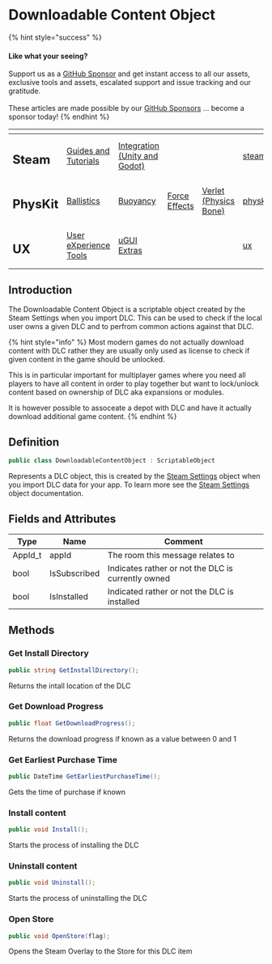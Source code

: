 # Downloadable Content Object

{% hint style="success" %}
#### Like what your seeing?

Support us as a [GitHub Sponsor](../../../../) and get instant access to all our assets, exclusive tools and assets, escalated support and issue tracking and our gratitude.\
\
These articles are made possible by our [GitHub Sponsors](../../../../) ... become a sponsor today!
{% endhint %}

<table data-view="cards"><thead><tr><th></th><th></th><th></th><th></th><th></th><th data-hidden data-card-target data-type="content-ref"></th><th data-hidden data-card-cover data-type="files"></th></tr></thead><tbody><tr><td><h2>Steam</h2></td><td><a href="../../../../company/concepts/steam/">Guides and Tutorials</a></td><td><a href="../../">Integration (Unity and Godot)</a></td><td></td><td></td><td><a href="../../../../company/concepts/steam/">steam</a></td><td><a href="../../../../.gitbook/assets/Steamworks Card.png">Steamworks Card.png</a></td></tr><tr><td><h2>PhysKit</h2></td><td><a href="../../../physkit/learning/sample-scenes/1-ballistic-basics.md">Ballistics</a></td><td><a href="../../../physkit/learning/sample-scenes/1-buoyancy-example.md">Buoyancy</a></td><td><a href="../../../physkit/learning/sample-scenes/1-force-effect-fields.md">Force Effects</a></td><td><a href="../../../physkit/learning/sample-scenes/2-verlet-spring-skinned-mesh.md">Verlet (Physics Bone)</a></td><td><a href="../../../physkit/">physkit</a></td><td><a href="../../../../.gitbook/assets/PhysKit Card.png">PhysKit Card.png</a></td></tr><tr><td><h2>UX</h2></td><td><a href="../../../ux/learning/core-concepts/">User eXperience Tools</a></td><td><a href="../../../ux/learning/ugui-extras/">uGUI Extras</a></td><td></td><td></td><td><a href="../../../ux/">ux</a></td><td><a href="../../../../.gitbook/assets/Splash Screen (1).png">Splash Screen (1).png</a></td></tr></tbody></table>

## Introduction

The Downloadable Content Object is a scriptable object created by the Steam Settings when you import DLC. This can be used to check if the local user owns a given DLC and to perfrom common actions against that DLC.

{% hint style="info" %}
Most modern games do not actually download content with DLC rather they are usually only used as license to check if given content in the game should be unlocked.



This is in particular important for multiplayer games where you need all players to have all content in order to play together but want to lock/unlock content based on ownership of DLC aka expansions or modules.



It is however possible to assoceate a depot with DLC and have it actually download additional game content.
{% endhint %}

## Definition

```csharp
public class DownloadableContentObject : ScriptableObject
```

Represents a DLC object, this is created by the [Steam Settings](steam-settings/) object when you import DLC data for your app. To learn more see the [Steam Settings](steam-settings/) object documentation.

## Fields and Attributes

| Type     | Name         | Comment                                            |
| -------- | ------------ | -------------------------------------------------- |
| AppId\_t | appId        | The room this message relates to                   |
| bool     | IsSubscribed | Indicates rather or not the DLC is currently owned |
| bool     | IsInstalled  | Indicated rather or not the DLC is installed       |

## Methods

### Get Install Directory

```csharp
public string GetInstallDirectory();
```

Returns the intall location of the DLC

### Get Download Progress

```csharp
public float GetDownloadProgress();
```

Returns the download progress if known as a value between 0 and 1

### Get Earliest Purchase Time

```csharp
public DateTime GetEarliestPurchaseTime();
```

Gets the time of purchase if known

### Install content

```csharp
public void Install();
```

Starts the process of installing the DLC

### Uninstall content

```csharp
public void Uninstall();
```

Starts the process of uninstalling the DLC

### Open Store

```csharp
public void OpenStore(flag);
```

Opens the Steam Overlay to the Store for this DLC item
